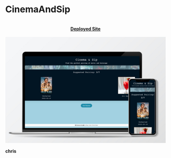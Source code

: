 # CinemaAndSip

<p align="center">
  <b></b><br>
  <a href="https://st12345678910.github.io/CinemaAndSip/"><strong>Deployed Site<strong></a>
<br><br>
  <img src="images/phoneandlaptopmockup.jpg">
</p>
chris

